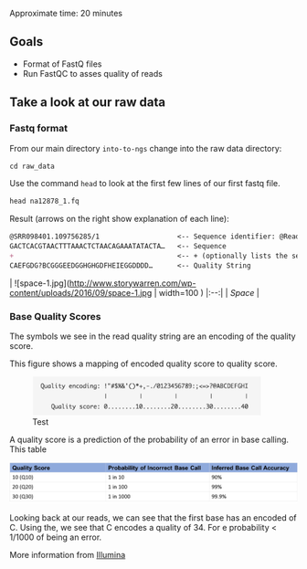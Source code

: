 Approximate time: 20 minutes

## Goals

- Format of FastQ files
- Run FastQC to asses quality of reads

## Take a look at our raw data

### Fastq format
From our main directory `into-to-ngs` change into the raw data directory:
```markdown
cd raw_data
```

Use the command `head` to look at the first few lines of our first fastq file.

```markdown
head na12878_1.fq
```

Result (arrows on the right show explanation of each line):

```markdown
@SRR098401.109756285/1                   <-- Sequence identifier: @Read ID / 1 or 2 of pair
GACTCACGTAACTTTAAACTCTAACAGAAATATACTA…   <-- Sequence
+                                        <-- + (optionally lists the sequence identifier again)
CAEFGDG?BCGGGEEDGGHGHGDFHEIEGGDDDD…      <-- Quality String
```

| ![space-1.jpg](http://www.storywarren.com/wp-content/uploads/2016/09/space-1.jpg | width=100 ) 
|:--:| 
| *Space* |

### Base Quality Scores

The symbols we see in the read quality string are an encoding of the quality score.

This figure shows a mapping of encoded quality score to quality score.

<figure>
<img src="../img/base_qual.png" width="400">
<figcaption> Test </figcaption>
</figure>

A quality score is a prediction of the probability of an error in base calling.
This table 

<img src="../img/base_qual_table.png" width="600" >

Looking back at our reads, we can see that the first base has an encoded of C.
Using the, we see that C encodes a quality of 34.
For e probability < 1/1000 of being an error.

More information from [Illumina](https://www.illumina.com/science/education/sequencing-quality-scores.html)
 

